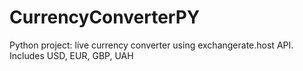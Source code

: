 # CurrencyConverterPY
Python project: live currency converter using exchangerate.host API. Includes USD, EUR, GBP, UAH
